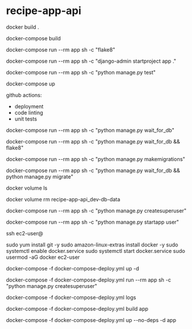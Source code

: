 # recipe-app-api

docker build .

docker-compose build

docker-compose run --rm app sh -c "flake8"

docker-compose run --rm app sh -c "django-admin startproject app ."

docker-compose run --rm app sh -c "python manage.py test"

docker-compose up

github actions:
- deployment
- code linting
- unit tests


docker-compose run --rm app sh -c "python manage.py wait_for_db"

docker-compose run --rm app sh -c "python manage.py wait_for_db && flake8"

docker-compose run --rm app sh -c "python manage.py makemigrations"

docker-compose run --rm app sh -c "python manage.py wait_for_db && python manage.py migrate"

docker volume ls

docker volume rm recipe-app-api_dev-db-data

docker-compose run --rm app sh -c "python manage.py createsuperuser"

docker-compose run --rm app sh -c "python manage.py startapp user"

ssh ec2-user@<ip of ec2 instance>

sudo yum install git -y
sudo amazon-linux-extras install docker -y
sudo systemctl enable docker.service
sudo systemctl start docker.service
sudo usermod -aG docker ec2-user

docker-compose -f docker-compose-deploy.yml up -d

docker-compose -f docker-compose-deploy.yml run --rm app sh -c "python manage.py createsuperuser"

docker-compose -f docker-compose-deploy.yml logs

docker-compose -f docker-compose-deploy.yml build app

docker-compose -f docker-compose-deploy.yml up --no-deps -d app